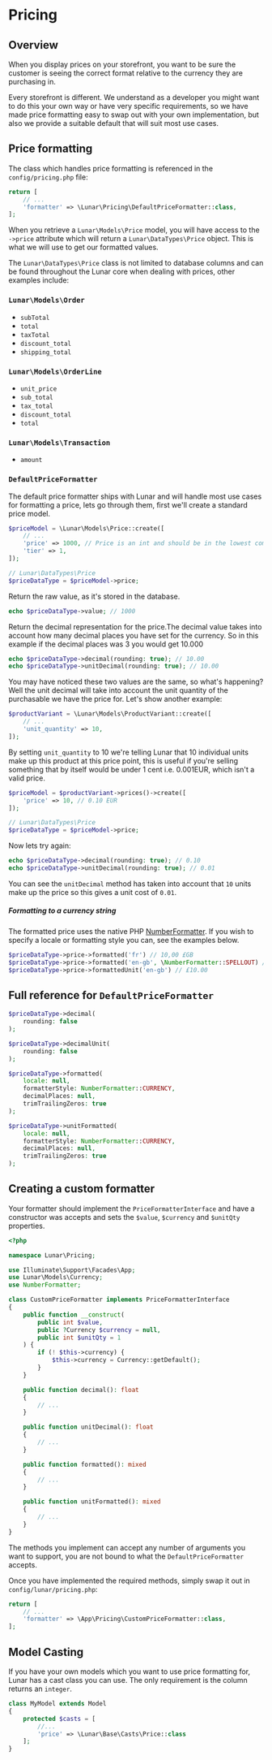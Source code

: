 # Pricing

## Overview

When you display prices on your storefront, you want to be sure the customer is seeing the correct format relative to
the currency they are purchasing in.

Every storefront is different. We understand as a developer you might want to do this your own way or have very specific
requirements, so we have made price formatting easy to swap out with your own implementation, but also we provide a
suitable default that will suit most use cases.

## Price formatting

The class which handles price formatting is referenced in the `config/pricing.php` file:

```php
return [
    // ...
    'formatter' => \Lunar\Pricing\DefaultPriceFormatter::class,
];
```

When you retrieve a `Lunar\Models\Price` model, you will have access to the `->price` attribute which will return
a `Lunar\DataTypes\Price` object. This is what we will use to get our formatted values.

The `Lunar\DataTypes\Price` class is not limited to database columns and can be found throughout the Lunar core when
dealing with prices, other examples include:

### `Lunar\Models\Order`

- `subTotal`
- `total`
- `taxTotal`
- `discount_total`
- `shipping_total`

### `Lunar\Models\OrderLine`

- `unit_price`
- `sub_total`
- `tax_total`
- `discount_total`
- `total`

### `Lunar\Models\Transaction`

- `amount`

### `DefaultPriceFormatter`

The default price formatter ships with Lunar and will handle most use cases for formatting a price, lets go through
them, first we'll create a standard price model.

```php
$priceModel = \Lunar\Models\Price::create([
    // ...
    'price' => 1000, // Price is an int and should be in the lowest common denominator
    'tier' => 1,
]);

// Lunar\DataTypes\Price
$priceDataType = $priceModel->price;
```

Return the raw value, as it's stored in the database.

```php
echo $priceDataType->value; // 1000
```

Return the decimal representation for the price.The decimal value takes into account how many decimal places you have
set for the currency. So in this example if the
decimal places was 3 you would get 10.000

```php
echo $priceDataType->decimal(rounding: true); // 10.00
echo $priceDataType->unitDecimal(rounding: true); // 10.00
```

You may have noticed these two values are the same, so what's happening? Well the unit decimal will take into account
the unit quantity of the purchasable we have the price for. Let's show another example:

```php
$productVariant = \Lunar\Models\ProductVariant::create([
    // ...
    'unit_quantity' => 10,
]);
```

By setting `unit_quantity` to 10 we're telling Lunar that 10 individual units make up this product at this price point,
this is useful if you're selling something that by itself would be under 1 cent i.e. 0.001EUR, which isn't a valid
price.

```php
$priceModel = $productVariant->prices()->create([
    'price' => 10, // 0.10 EUR
]);

// Lunar\DataTypes\Price
$priceDataType = $priceModel->price;
```

Now lets try again:

```php
echo $priceDataType->decimal(rounding: true); // 0.10
echo $priceDataType->unitDecimal(rounding: true); // 0.01
```

You can see the `unitDecimal` method has taken into account that `10` units make up the price so this gives a unit cost
of `0.01`.

##### Formatting to a currency string

The formatted price uses the native PHP [NumberFormatter](https://www.php.net/manual/en/class.numberformatter.php). If
you wish to specify a locale or formatting style you can, see the examples below.

```php
$priceDataType->price->formatted('fr') // 10,00 £GB
$priceDataType->price->formatted('en-gb', \NumberFormatter::SPELLOUT) // ten point zero zero.
$priceDataType->price->formattedUnit('en-gb') // £10.00
```

## Full reference for `DefaultPriceFormatter`

```php
$priceDataType->decimal(
    rounding: false
);

$priceDataType->decimalUnit(
    rounding: false
);

$priceDataType->formatted(
    locale: null, 
    formatterStyle: NumberFormatter::CURRENCY,
    decimalPlaces: null, 
    trimTrailingZeros: true
);

$priceDataType->unitFormatted(
    locale: null, 
    formatterStyle: NumberFormatter::CURRENCY,
    decimalPlaces: null, 
    trimTrailingZeros: true
);
```

## Creating a custom formatter

Your formatter should implement the `PriceFormatterInterface` and have a constructor was accepts and sets
the `$value`, `$currency` and `$unitQty` properties.

```php
<?php

namespace Lunar\Pricing;

use Illuminate\Support\Facades\App;
use Lunar\Models\Currency;
use NumberFormatter;

class CustomPriceFormatter implements PriceFormatterInterface
{
    public function __construct(
        public int $value,
        public ?Currency $currency = null,
        public int $unitQty = 1
    ) {
        if (! $this->currency) {
            $this->currency = Currency::getDefault();
        }
    }

    public function decimal(): float
    {
        // ...
    }

    public function unitDecimal(): float
    {
        // ...
    }

    public function formatted(): mixed
    {
        // ...
    }

    public function unitFormatted(): mixed
    {
        // ...
    }
}
```

The methods you implement can accept any number of arguments you want to support, you are not bound to what
the `DefaultPriceFormatter` accepts.

Once you have implemented the required methods, simply swap it out in `config/lunar/pricing.php`:

```php
return [
    // ...
    'formatter' => \App\Pricing\CustomPriceFormatter::class,
];
```

## Model Casting

If you have your own models which you want to use price formatting for, Lunar has a cast class you can use. The only
requirement is the column returns an `integer`.

```php
class MyModel extends Model
{
    protected $casts = [
        //...
        'price' => \Lunar\Base\Casts\Price::class
    ];
}
```